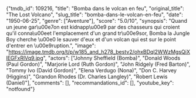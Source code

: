 {"tmdb_id": 109216, "title": "Bomba dans le volcan en feu", "original_title": "The Lost Volcano", "slug_title": "bomba-dans-le-volcan-en-feu", "date": "1950-06-25", "genre": ["Aventure"], "score": "5.0/10", "synopsis": "Quand un jeune gar\u00e7on est kidnapp\u00e9 par des chasseurs qui croient qu'il conna\u00eet l'emplacement d'un grand tr\u00e9sor, Bomba la Jungle Boy cherche \u00e0 le sauver d'eux et d'un volcan qui est sur le point d'entrer en \u00e9ruption.", "image": "https://image.tmdb.org/t/p/w185_and_h278_bestv2/ohxBDql2WWzMgsQiXlEGFxRlVq9.jpg", "actors": ["Johnny Sheffield (Bomba)", "Donald Woods (Paul Gordon)", "Marjorie Lord (Ruth Gordon)", "John Ridgely (Fred Barton)", "Tommy Ivo (David Gordon)", "Elena Verdugo (Nona)", "Don C. Harvey (Higgins)", "Grandon Rhodes (Dr. Charles Langley)", "Robert Lewis (Daniel)"], "comments": [], "recommandations_id": [], "youtube_key": "notfound"}